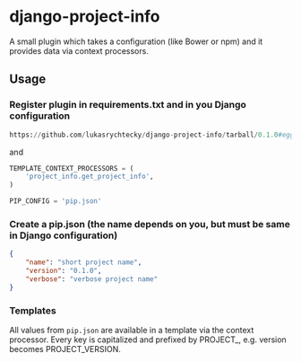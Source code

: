 django-project-info
===================

A small plugin which takes a configuration (like Bower or npm) and it provides data via context processors.

Usage
-----

### Register plugin in requirements.txt and in you Django configuration

```python
https://github.com/lukasrychtecky/django-project-info/tarball/0.1.0#egg=django-project-info-0.1.0
```

and

```python
TEMPLATE_CONTEXT_PROCESSORS = (
    'project_info.get_project_info',
)

PIP_CONFIG = 'pip.json'
```

### Create a pip.json (the name depends on you, but must be same in Django configuration)

```json
{
    "name": "short project name",
    "version": "0.1.0",
    "verbose": "verbose project name"
}
```

### Templates

All values from `pip.json` are available in a template via the context processor. Every key is capitalized and prefixed by PROJECT_, e.g. version becomes PROJECT_VERSION.